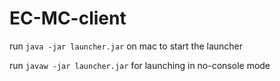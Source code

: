 # EC-MC-client
run `java -jar launcher.jar` on mac to start the launcher

run `javaw -jar launcher.jar` for launching in no-console mode
